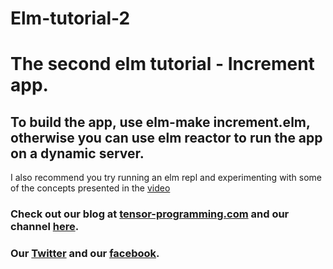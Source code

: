 # Elm-tutorial-2
# The second elm tutorial - Increment app. 

## To build the app, use elm-make increment.elm, otherwise you can use elm reactor to run the app on a dynamic server. 
I also recommend you try running an elm repl and experimenting with some of the concepts presented in the [video](https://youtu.be/vb7ZdjSblok)

### Check out our blog at [tensor-programming.com](http://tensor-programming.com/) and our channel [here](https://www.youtube.com/channel/UCYqCZOwHbnPwyjawKfE21wg).

### Our [Twitter](https://twitter.com/TensorProgram) and our [facebook](https://www.facebook.com/Tensor-Programming-1197847143611799/).

